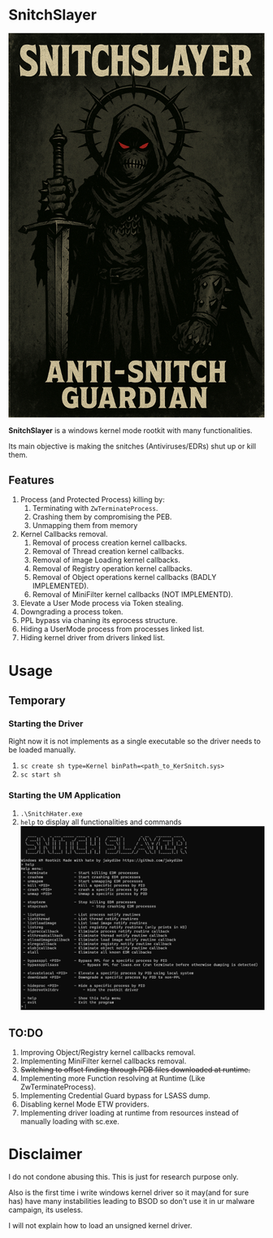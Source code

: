 # SnitchSlayer

![alt text](image.png)

**SnitchSlayer** is a windows kernel mode rootkit with many functionalities.

Its main objective is making the snitches (Antiviruses/EDRs) shut up or kill them.


## Features

1) Process (and Protected Process) killing by:
    1) Terminating with `ZwTerminateProcess`.
    2) Crashing them by compromising the PEB.
    3) Unmapping them from memory
2) Kernel Callbacks removal.
    1) Removal of process creation kernel callbacks.
    2) Removal of Thread creation kernel callbacks.
    3) Removal of image Loading kernel callbacks.
    4) Removal of Registry operation kernel callbacks.
    5) Removal of Object operations kernel callbacks (BADLY IMPLEMENTED).
    6) Removal of MiniFilter kernel callbacks (NOT IMPLEMENTD).
3) Elevate a User Mode process via Token stealing.
4) Downgrading a process token.
5) PPL bypass via chaning its eprocess structure.
6) Hiding a UserMode process from processes linked list.
7) Hiding kernel driver from drivers linked list.

# Usage

## Temporary


### Starting the Driver
Right now it is not implements as a single executable so the driver needs to be loaded manually.

1) `sc create sh type=Kernel binPath=<path_to_KerSnitch.sys>`
2) `sc start sh`

### Starting the UM Application

1) `.\SnitchHater.exe`
2) `help` to display all functionalities and commands 
![alt text](image-1.png)


## TO:DO

1) Improving Object/Registry kernel callbacks removal.
2) Implementing MiniFilter kernel callbacks removal.
3) ~~Switching to offset finding through PDB files downloaded at runtime.~~
4) Implementing more Function resolving at Runtime (Like ZwTerminateProcess).
5) Implementing Credential Guard bypass for LSASS dump.
6) Disabling kernel Mode ETW providers.
7) Implementing driver loading at runtime from resources instead of manually loading with sc.exe.

# Disclaimer

I do not condone abusing this. This is just for research purpose only.

Also is the first time i write windows kernel driver so it may(and for sure has) have many instabilities leading to BSOD so don't use it in ur malware campaign, its useless.

I will not explain how to load an unsigned kernel driver. 